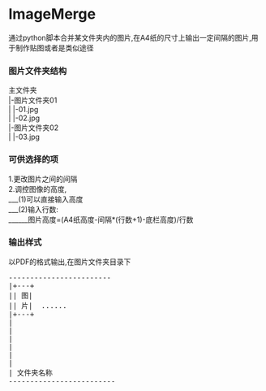 # ImageMerge
通过python脚本合并某文件夹内的图片,在A4纸的尺寸上输出一定间隔的图片,用于制作贴图或者是类似途径
### 图片文件夹结构  
主文件夹  
|-图片文件夹01  
| |-01.jpg  
| |-02.jpg  
|-图片文件夹02  
| |-03.jpg  

### 可供选择的项
1.更改图片之间的间隔  
2.调控图像的高度,  
___(1)可以直接输入高度  
___(2)输入行数:  
______图片高度=(A4纸高度-间隔*(行数+1)-底栏高度)/行数

### 输出样式  
以PDF的格式输出,在图片文件夹目录下
<pre>
------------------------
|+---+
|| 图|
|| 片|  ......
|+---+
|
|
|
|
|
|
| 文件夹名称
-------------------------
</pre>
